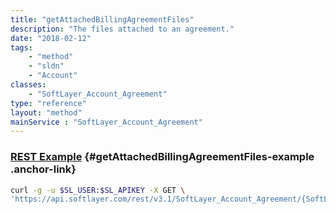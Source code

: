 ```yaml
---
title: "getAttachedBillingAgreementFiles"
description: "The files attached to an agreement."
date: "2018-02-12"
tags:
    - "method"
    - "sldn"
    - "Account"
classes:
    - "SoftLayer_Account_Agreement"
type: "reference"
layout: "method"
mainService : "SoftLayer_Account_Agreement"
---
```


### [REST Example](#getAttachedBillingAgreementFiles-example) <a href="/article/rest/"><i class="fas fa-question"></i></a> {#getAttachedBillingAgreementFiles-example .anchor-link} 
```bash
curl -g -u $SL_USER:$SL_APIKEY -X GET \
'https://api.softlayer.com/rest/v3.1/SoftLayer_Account_Agreement/{SoftLayer_Account_AgreementID}/getAttachedBillingAgreementFiles'
```
